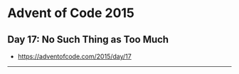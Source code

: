 # Advent of Code 2015 #
## Day 17: No Such Thing as Too Much ##
* https://adventofcode.com/2015/day/17
---